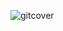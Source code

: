 ![gitcover](https://github.com/CreNiruta/Creniruta/assets/84222049/faf771ba-be97-4762-916e-bf30b193f85e)

<!--
**CreNiruta/Creniruta** is a ✨ _special_ ✨ repository because its `README.md` (this file) appears on your GitHub profile.

Here are some ideas to get you started:

- 🔭 I’m currently working on Digital Designing
- 📖 I’m currently learning BCIS
- 👯 I’m looking to collaborate with Illustrator and Digital artists
- 📫 How to reach me: nirutacre8ivity@gmail.com
-->
